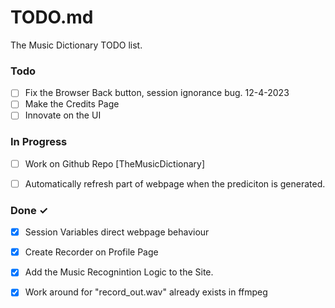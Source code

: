 # TODO.md

The Music Dictionary TODO list.

### Todo

- [ ] Fix the Browser Back button, session ignorance bug. 12-4-2023
- [ ] Make the Credits Page
- [ ] Innovate on the UI

### In Progress

- [ ] Work on Github Repo [TheMusicDictionary]
- [ ] Automatically refresh part of webpage when the prediciton is generated.


### Done ✓

- [x] Session Variables direct webpage behaviour
- [x] Create Recorder on Profile Page
- [x] Add the Music Recognintion Logic to the Site.
- [x] Work around for "record_out.wav" already exists in ffmpeg

